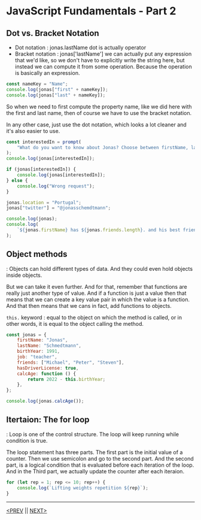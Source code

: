 # JavaScript Fundamentals - Part 2

## **Dot vs. Bracket Notation**

-   Dot notation : jonas.lastName dot is actually operator
-   Bracket notation : jonas['lastName'] we can actually put any expression that we'd like, so we don't have to explicitly write the string here, but instead we can compute it from some operation. Because the operation is basically an expression.

```jsx
const nameKey = "Name";
console.log(jonas["first" + nameKey]);
console.log(jonas["last" + nameKey]);
```

So when we need to first compute the property name, like we did here with the first and last name, then of course we have to use the bracket notation.

In any other case, just use the dot notation, which looks a lot cleaner and it's also easier to use.

```jsx
const interestedIn = prompt(
	"What do you want to know about Jonas? Choose between firstName, lastName, age, job and friends"
);
console.log(jonas[interestedIn]);

if (jonas[interestedIn]) {
	console.log(jonas[interestedIn]);
} else {
	console.log("Wrong request");
}

jonas.location = "Portugal";
jonas["twitter"] = "@jonasschemdtmann";

console.log(jonas);
console.log(
	`${jonas.firstName} has ${jonas.friends.length}. and his best friend is called ${jonas.friends[0]}`
);
```

## Object methods

: Objects can hold different types of data. And they could even hold objects inside objects.

But we can take it even further. And for that, remember that functions are really just another type of value. And if a function is just a value then that means that we can create a key value pair in which the value is a function. And that then means that we cans in fact, add functions to objects.

`this.` keyword : equal to the object on which the method is called, or in other words, it is equal to the object calling the method.

```jsx
const jonas = {
	firstName: "Jonas",
	lastName: "Schmedtmann",
	birthYear: 1991,
	job: "teacher",
	friends: ["Michael", "Peter", "Steven"],
	hasDriverLicense: true,
	calcAge: function () {
		return 2022 - this.birthYear;
	},
};

console.log(jonas.calcAge());
```

## Itertaion: The for loop

: Loop is one of the control structure. The loop will keep running while condition is true.

The loop statement has three parts. The first part is the initial value of a counter. Then we use semicolon and go to the second part. And the second part, is a logical condition that is evaluated before each iteration of the loop. And in the Third part, we actually update the counter after each iteraion.

```jsx
for (let rep = 1; rep <= 10; rep++) {
	console.log(`Lifting weights repetition ${rep}`);
}
```

---

[<PREV](./cjs220909.md) || [NEXT>](./cjs220910.md)
